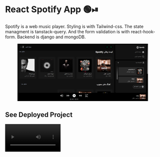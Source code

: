 # React Spotify App 🟢⏯

   Spotify is a web music player. Styling is with Tailwind-css. The state managment is tanstack-query. And the form validation is with react-hook-form. Backend is django and mongoDB.

<figure>
  <img src="https://github.com/masoumehmohebbi/react-spotify-app/blob/main/App-IMG.PNG"/>
</figure>

<h2>See Deployed Project</h2>
<video src='https://www.aparat.com/Aparat.video.com' width=180/>

<h2>✨Built with</h2>
   <ul>
      <li>Programming Language ┈➤ JavaScript</li>
      <li>JavaScript Library? ┈➤ ReactJs</i>
      <li>Styling ┈➤ TailwindCss</li>
      <li>State Managment ┈➤ Tanstck Query</li>
      <li>Form validation ┈➤ React-Hook-Form</li>
      <li>BackEnd ┈➤ Python - django</i>
      
   </ul>
   
   <h2>✨Used Packages</h2>
   <ul>
      <li>i18next ➡ Multi languages</li>
      <li>axios</li>
      <li>Tippy ➡ Nice Tooltip</li>
      <li>react-h5-audio-player ➡ Music Player</li>
      <li>react-hot-toast ➡ Pretty Toast</li>
      <li>react-lazy-load-image-component</li>
      <li>react-loader-spinner</li>
      <li>react-otp-input</li>
      <li>swiper ➡ Beautiful Slider</li>
      <li>shamsi-date-converter</li>
      <li>universal-cookie</li>
   </ul>

   
<h2>✨ Links </h2>
<ul>
   <li>
      <a href="https://react-spotify-app-red.vercel.app/">See Deployed Project</a>
   </li>
   <li>
      <a href="https://github.com/masoumehmohebbi/react-spotify-app">GitHub repository</a>
   </li>
   <li>
      <a href="https://github.com/masoumehmohebbi/?tab=repositories">My other projects</a>
   </li>
</ul>

<h2>✨ Contribution </h2>
<a href="https://github.com/afsharsharifi/SpotifyAPIClone" >BackEnd 🐍</a>

<h2>✨ Development setup</h2>
<p>1. First, you need to clone the project:</p>

```
git clone https://github.com/masoumehmohebbi/react-spotify-app
```

<p>2. Then, install required packages:</p>

```
npm i
```

<p>3. Finally, run the <code>dev</code> script to start the dev server:</p>

```
npm run dev
```
